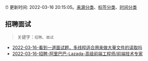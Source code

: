 :alarm_clock: 更新时间: 2022-03-16 20:15:05。[来源分类](../README.md)、[标签分类](../TAGS.md)、[时间分类](../TIMELINE.md)

## 招聘面试


> 关键字：`招聘`、`面试`



- [2022-03-16-看到一道面试题，多线程适合用来做大量文件的读取吗](https://www.v2ex.com/t/840884) 
- [2022-03-16-招聘-阿里巴巴-Lazada-高级前端工程师/前端技术专家](https://www.v2ex.com/t/840879) 